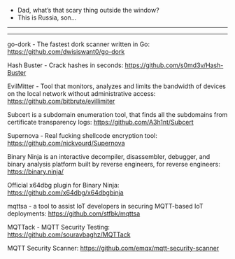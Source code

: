 - Dad, what’s that scary thing outside the window?
- This is Russia, son...

----



----

go-dork - The fastest dork scanner written in Go: https://github.com/dwisiswant0/go-dork

Hash Buster - Crack hashes in seconds: https://github.com/s0md3v/Hash-Buster

EvilMitter - Tool that monitors, analyzes and limits the bandwidth of devices on the local network without administrative access: https://github.com/bitbrute/evillimiter

Subcert is a subdomain enumeration tool, that finds all the subdomains from certificate transparency logs: https://github.com/A3h1nt/Subcert

Supernova - Real fucking shellcode encryption tool: https://github.com/nickvourd/Supernova

Binary Ninja is an interactive decompiler, disassembler, debugger, and binary analysis platform built by reverse engineers, for reverse engineers: https://binary.ninja/

Official x64dbg plugin for Binary Ninja: https://github.com/x64dbg/x64dbgbinja

mqttsa - a tool to assist IoT developers in securing MQTT-based IoT deployments: https://github.com/stfbk/mqttsa

MQTTack - MQTT Security Testing: https://github.com/souravbaghz/MQTTack

MQTT Security Scanner: https://github.com/emqx/mqtt-security-scanner

